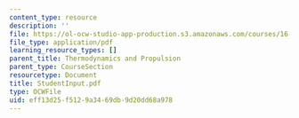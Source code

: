 ```yaml
---
content_type: resource
description: ''
file: https://ol-ocw-studio-app-production.s3.amazonaws.com/courses/16-01-unified-engineering-i-ii-iii-iv-fall-2005-spring-2006/eff13d25f5129a3469db9d20dd68a978_StudentInput.pdf
file_type: application/pdf
learning_resource_types: []
parent_title: Thermodynamics and Propulsion
parent_type: CourseSection
resourcetype: Document
title: StudentInput.pdf
type: OCWFile
uid: eff13d25-f512-9a34-69db-9d20dd68a978
---
```


